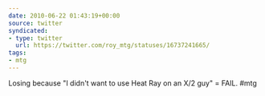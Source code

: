 ```yaml
---
date: 2010-06-22 01:43:19+00:00
source: twitter
syndicated:
- type: twitter
  url: https://twitter.com/roy_mtg/statuses/16737241665/
tags:
- mtg
---
```


Losing because "I didn't want to use Heat Ray on an X/2 guy" = FAIL. #mtg